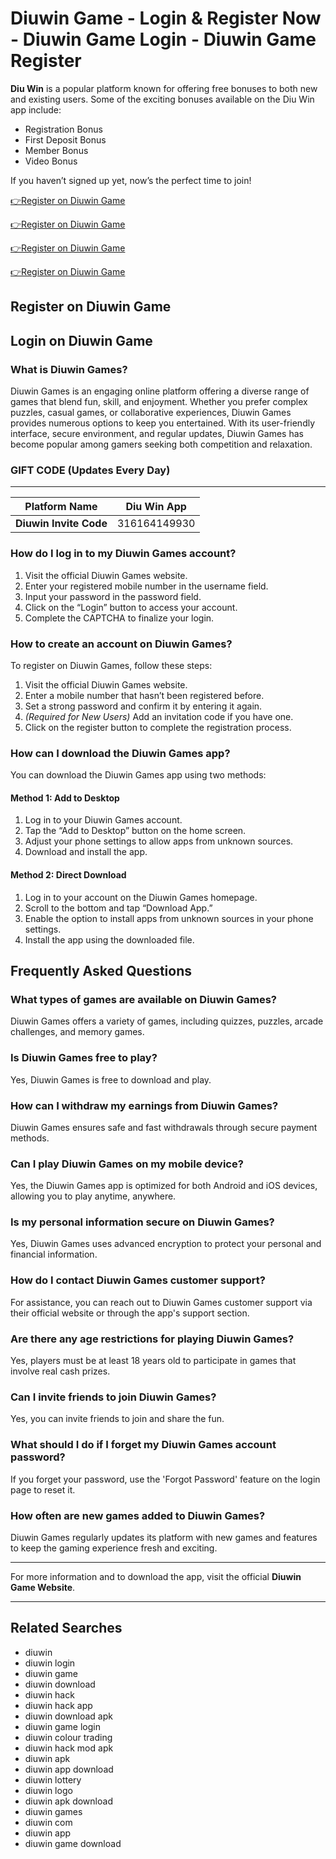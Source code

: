 # Diuwin Game - Login & Register Now - Diuwin Game Login - Diuwin Game Register

**Diu Win** is a popular platform known for offering free bonuses to both new and existing users. Some of the exciting bonuses available on the Diu Win app include:

- Registration Bonus
- First Deposit Bonus
- Member Bonus
- Video Bonus

If you haven’t signed up yet, now’s the perfect time to join!

<a href="https://www.sikkim11.com/#/register?invitationCode=316164149930" rel="nofollow">👉Register on Diuwin Game</a>

<a href="https://www.sikkim11.com/#/register?invitationCode=316164149930" rel="nofollow">👉Register on Diuwin Game</a>

<a href="https://www.sikkim11.com/#/register?invitationCode=316164149930" rel="nofollow">👉Register on Diuwin Game</a>

<a href="https://www.sikkim11.com/#/register?invitationCode=316164149930" rel="nofollow">👉Register on Diuwin Game</a>


## Register on Diuwin Game
## Login on Diuwin Game

### What is Diuwin Games?
Diuwin Games is an engaging online platform offering a diverse range of games that blend fun, skill, and enjoyment. Whether you prefer complex puzzles, casual games, or collaborative experiences, Diuwin Games provides numerous options to keep you entertained. With its user-friendly interface, secure environment, and regular updates, Diuwin Games has become popular among gamers seeking both competition and relaxation.

### GIFT CODE (Updates Every Day)
**    **

| Platform Name | Diu Win App |
|---------------|-------------|
| **Diuwin Invite Code** | 316164149930 |

### How do I log in to my Diuwin Games account?
1. Visit the official Diuwin Games website.
2. Enter your registered mobile number in the username field.
3. Input your password in the password field.
4. Click on the “Login” button to access your account.
5. Complete the CAPTCHA to finalize your login.

### How to create an account on Diuwin Games?
To register on Diuwin Games, follow these steps:

1. Visit the official Diuwin Games website.
2. Enter a mobile number that hasn’t been registered before.
3. Set a strong password and confirm it by entering it again.
4. *(Required for New Users)* Add an invitation code if you have one.
5. Click on the register button to complete the registration process.

### How can I download the Diuwin Games app?
You can download the Diuwin Games app using two methods:

#### Method 1: Add to Desktop
1. Log in to your Diuwin Games account.
2. Tap the “Add to Desktop” button on the home screen.
3. Adjust your phone settings to allow apps from unknown sources.
4. Download and install the app.

#### Method 2: Direct Download
1. Log in to your account on the Diuwin Games homepage.
2. Scroll to the bottom and tap “Download App.”
3. Enable the option to install apps from unknown sources in your phone settings.
4. Install the app using the downloaded file.

## Frequently Asked Questions

### What types of games are available on Diuwin Games?
Diuwin Games offers a variety of games, including quizzes, puzzles, arcade challenges, and memory games.

### Is Diuwin Games free to play?
Yes, Diuwin Games is free to download and play.

### How can I withdraw my earnings from Diuwin Games?
Diuwin Games ensures safe and fast withdrawals through secure payment methods.

### Can I play Diuwin Games on my mobile device?
Yes, the Diuwin Games app is optimized for both Android and iOS devices, allowing you to play anytime, anywhere.

### Is my personal information secure on Diuwin Games?
Yes, Diuwin Games uses advanced encryption to protect your personal and financial information.

### How do I contact Diuwin Games customer support?
For assistance, you can reach out to Diuwin Games customer support via their official website or through the app's support section.

### Are there any age restrictions for playing Diuwin Games?
Yes, players must be at least 18 years old to participate in games that involve real cash prizes.

### Can I invite friends to join Diuwin Games?
Yes, you can invite friends to join and share the fun.

### What should I do if I forget my Diuwin Games account password?
If you forget your password, use the 'Forgot Password' feature on the login page to reset it.

### How often are new games added to Diuwin Games?
Diuwin Games regularly updates its platform with new games and features to keep the gaming experience fresh and exciting.

---

For more information and to download the app, visit the official **Diuwin Game Website**.

---

## Related Searches
- diuwin
- diuwin login
- diuwin game
- diuwin download
- diuwin hack
- diuwin hack app
- diuwin download apk
- diuwin game login
- diuwin colour trading
- diuwin hack mod apk
- diuwin apk
- diuwin app download
- diuwin lottery
- diuwin logo
- diuwin apk download
- diuwin games
- diuwin com
- diuwin app
- diuwin game download

